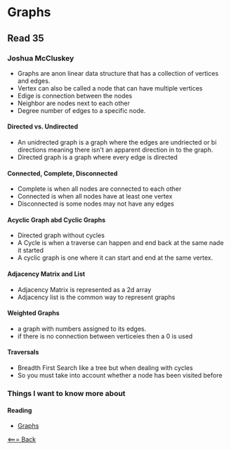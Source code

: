 # Graphs

## Read 35

### Joshua McCluskey

- Graphs are anon linear data structure that has a collection of vertices and edges.
- Vertex can also be called a  node that can have multiple vertices
- Edige is connection between the nodes
- Neighbor are nodes next to each other
- Degree number of edges to a specific node.


#### Directed vs. Undirected

- An unidrected graph is a graph where the edges are undriected or bi directions meaning there isn't an apparent direction in
to the graph.
- Directed graph is a graph where every edge is directed

#### Connected, Complete, Disconnected

- Complete is when all nodes are connected to each other
- Connected is when all nodes have at least one vertex
- Disconnected is some nodes may not have any edges

#### Acyclic Graph  abd Cyclic Graphs

- Directed graph without cycles
- A Cycle is when a traverse can happen and end back at the same nade it started
- A cyclic graph is one where it can start and end at the same vertex.

#### Adjacency Matrix and List
- Adjacency Matrix is represented as a 2d array
- Adjacency list is the common way to represent graphs

#### Weighted Graphs
- a graph with numbers assigned to its edges.
- if there is no connection between verticeies then a 0 is used

#### Traversals

- Breadth First Search like a tree but when dealing with cycles
- So you must take into account whether a node has been visited before

### Things I want to know more about


#### Reading

- [Graphs](https://codefellows.github.io/common_curriculum/data_structures_and_algorithms/Code_401/class-35/resources/graphs.html)



[<=== Back](../README.md)